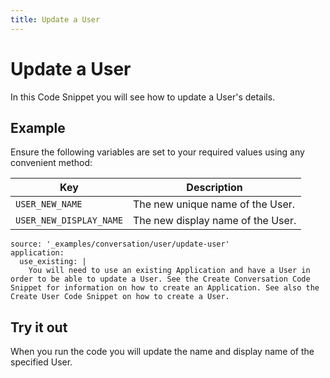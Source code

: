 ```yaml
---
title: Update a User
---
```


# Update a User

In this Code Snippet you will see how to update a User's details.

## Example

Ensure the following variables are set to your required values using any convenient method:

Key | Description
-- | --
`USER_NEW_NAME` | The new unique name of the User.
`USER_NEW_DISPLAY_NAME` | The new display name of the User.

```code_snippets
source: '_examples/conversation/user/update-user'
application:
  use_existing: |
    You will need to use an existing Application and have a User in order to be able to update a User. See the Create Conversation Code Snippet for information on how to create an Application. See also the Create User Code Snippet on how to create a User.
```

## Try it out

When you run the code you will update the name and display name of the specified User.
